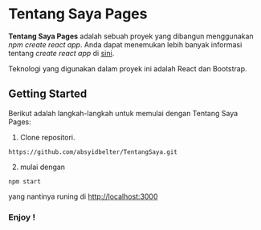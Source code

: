 # Tentang Saya Pages

**Tentang Saya Pages** adalah sebuah proyek yang dibangun menggunakan *npm create react app*. Anda dapat menemukan lebih banyak informasi tentang *create react app* di [sini](https://github.com/facebook/create-react-app).

Teknologi yang digunakan dalam proyek ini adalah React dan Bootstrap.

## Getting Started

Berikut adalah langkah-langkah untuk memulai dengan Tentang Saya Pages:

1. Clone repositori.

```sheel
https://github.com/absyidbelter/TentangSaya.git

```


2. mulai dengan 

```sheel
npm start

```
yang nantinya runing di 
[http://localhost:3000](http://localhost:3000)

### Enjoy !